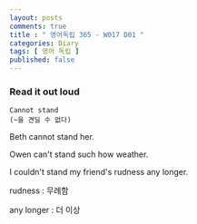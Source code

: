 ```yaml
---
layout: posts
comments: true
title : " 영어독립 365 - W017 D01 "
categories: Diary
tags: [ 영어 독립 ]
published: false
---
```


### Read it out loud

```text
Cannot stand
(~을 견딜 수 없다)
```

Beth cannot stand her.

Owen can't stand such how weather.

I couldn't stand my friend's rudness any longer.

rudness
 : 무례함

any longer
 : 더 이상

